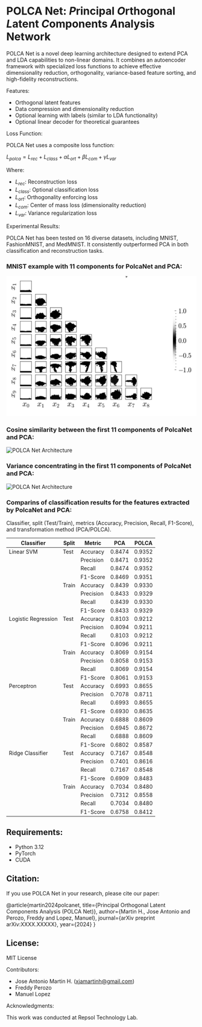 # POLCA Net: *P*rincipal *O*rthogonal *L*atent *C*omponents *A*nalysis Network

POLCA Net is a novel deep learning architecture designed to extend PCA and LDA capabilities to non-linear domains. It combines an autoencoder framework with specialized loss functions to achieve effective dimensionality reduction, orthogonality, variance-based feature sorting, and high-fidelity reconstructions.

Features:

- Orthogonal latent features
- Data compression and dimensionality reduction
- Optional learning with labels (similar to LDA functionality)
- Optional linear decoder for theoretical guarantees

Loss Function:

POLCA Net uses a composite loss function:

$L_{polca} = L_{rec} + L_{class} + \alpha  L_{ort} + \beta L_{com} + \gamma L_{var}$

Where:
- $L_{rec}$: Reconstruction loss
- $L_{class}$: Optional classification loss
- $L_{ort}$: Orthogonality enforcing loss
- $L_{com}$: Center of mass loss (dimensionality reduction)
- $L_{var}$: Variance regularization loss

Experimental Results:

POLCA Net has been tested on 16 diverse datasets, including MNIST, FashionMNIST, and MedMNIST. It consistently outperformed PCA in both classification and reconstruction tasks.

### MNIST example with 11 components for PolcaNet and PCA:
![POLCA Net Architecture](assets/mnist_cosine_similarity_of_components.png)

### Cosine similarity between the first 11 components of PolcaNet and PCA:
![POLCA Net Architecture](assets/assets/mnist_cosine_similarity_of_components.png)

### Variance concentrating in the first 11 components of PolcaNet and PCA:
![POLCA Net Architecture](assets/assets/mnist_variance.png)

###  Comparins of classification results for the features extracted by PolcaNet and PCA:
Classifier, split (Test/Train), metrics (Accuracy, Precision, Recall, F1-Score), and transformation method (PCA/POLCA).

| Classifier | Split | Metric | PCA | POLCA |
|------------|-------|--------|-----|-------|
| Linear SVM | Test  | Accuracy | 0.8474 | 0.9352 |
|            |       | Precision | 0.8471 | 0.9352 |
|            |       | Recall | 0.8474 | 0.9352 |
|            |       | F1-Score | 0.8469 | 0.9351 |
|            | Train | Accuracy | 0.8439 | 0.9330 |
|            |       | Precision | 0.8433 | 0.9329 |
|            |       | Recall | 0.8439 | 0.9330 |
|            |       | F1-Score | 0.8433 | 0.9329 |
| Logistic Regression | Test | Accuracy | 0.8103 | 0.9212 |
|                     |      | Precision | 0.8094 | 0.9211 |
|                     |      | Recall | 0.8103 | 0.9212 |
|                     |      | F1-Score | 0.8096 | 0.9211 |
|                     | Train | Accuracy | 0.8069 | 0.9154 |
|                     |       | Precision | 0.8058 | 0.9153 |
|                     |       | Recall | 0.8069 | 0.9154 |
|                     |       | F1-Score | 0.8061 | 0.9153 |
| Perceptron | Test  | Accuracy | 0.6993 | 0.8655 |
|            |       | Precision | 0.7078 | 0.8711 |
|            |       | Recall | 0.6993 | 0.8655 |
|            |       | F1-Score | 0.6930 | 0.8635 |
|            | Train | Accuracy | 0.6888 | 0.8609 |
|            |       | Precision | 0.6945 | 0.8672 |
|            |       | Recall | 0.6888 | 0.8609 |
|            |       | F1-Score | 0.6802 | 0.8587 |
| Ridge Classifier | Test | Accuracy | 0.7167 | 0.8548 |
|                  |      | Precision | 0.7401 | 0.8616 |
|                  |      | Recall | 0.7167 | 0.8548 |
|                  |      | F1-Score | 0.6909 | 0.8483 |
|                  | Train | Accuracy | 0.7034 | 0.8480 |
|                  |       | Precision | 0.7312 | 0.8558 |
|                  |       | Recall | 0.7034 | 0.8480 |
|                  |       | F1-Score | 0.6758 | 0.8412 |
 


## Requirements:

- Python 3.12
- PyTorch 
- CUDA 

## Citation:

If you use POLCA Net in your research, please cite our paper:

@article{martin2024polcanet,
  title={Principal Orthogonal Latent Components Analysis (POLCA Net)},
  author={Martin H., Jose Antonio and Perozo, Freddy and Lopez, Manuel},
  journal={arXiv preprint arXiv:XXXX.XXXXX},
  year={2024}
}

## License:

MIT License

Contributors:

- Jose Antonio Martin H. (xjamartinh@gmail.com)
- Freddy Perozo 
- Manuel Lopez 

Acknowledgments:

This work was conducted at Repsol Technology Lab.